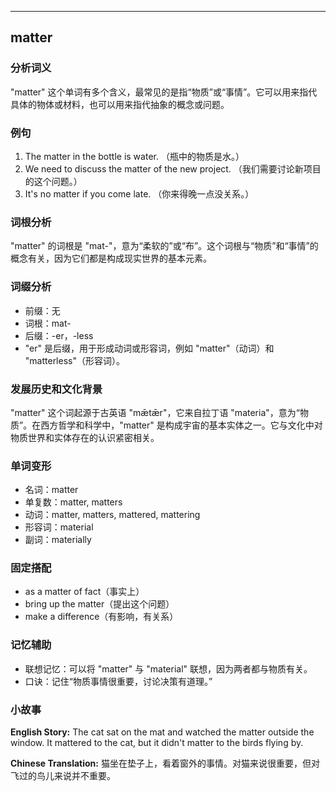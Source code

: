 
---------------
## matter
### 分析词义
"matter" 这个单词有多个含义，最常见的是指“物质”或“事情”。它可以用来指代具体的物体或材料，也可以用来指代抽象的概念或问题。

### 例句
1. The matter in the bottle is water. （瓶中的物质是水。）
2. We need to discuss the matter of the new project. （我们需要讨论新项目的这个问题。）
3. It's no matter if you come late. （你来得晚一点没关系。）

### 词根分析
"matter" 的词根是 "mat-"，意为“柔软的”或“布”。这个词根与“物质”和“事情”的概念有关，因为它们都是构成现实世界的基本元素。

### 词缀分析
- 前缀：无
- 词根：mat-
- 后缀：-er，-less
- "er" 是后缀，用于形成动词或形容词，例如 "matter"（动词）和 "matterless"（形容词）。
  
### 发展历史和文化背景
"matter" 这个词起源于古英语 "mǣtǣr"，它来自拉丁语 "materia"，意为“物质”。在西方哲学和科学中，"matter" 是构成宇宙的基本实体之一。它与文化中对物质世界和实体存在的认识紧密相关。

### 单词变形
- 名词：matter
- 单复数：matter, matters
- 动词：matter, matters, mattered, mattering
- 形容词：material
- 副词：materially

### 固定搭配
- as a matter of fact（事实上）
- bring up the matter（提出这个问题）
- make a difference（有影响，有关系）

### 记忆辅助
- 联想记忆：可以将 "matter" 与 "material" 联想，因为两者都与物质有关。
- 口诀：记住“物质事情很重要，讨论决策有道理。”

### 小故事
**English Story:**
The cat sat on the mat and watched the matter outside the window. It mattered to the cat, but it didn't matter to the birds flying by.

**Chinese Translation:**
猫坐在垫子上，看着窗外的事情。对猫来说很重要，但对飞过的鸟儿来说并不重要。

